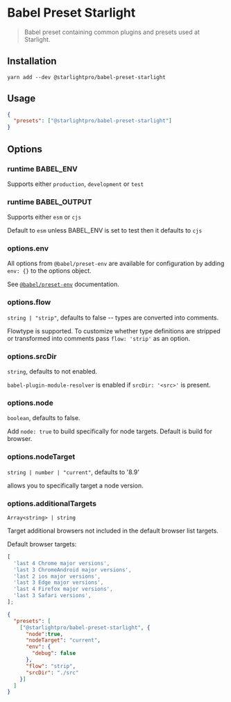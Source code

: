 # Babel Preset Starlight

> Babel preset containing common plugins and presets used at Starlight.


## Installation

`yarn add --dev @starlightpro/babel-preset-starlight`

## Usage

```json
{
  "presets": ["@starlightpro/babel-preset-starlight"]
}
```

## Options

### runtime BABEL_ENV

Supports either `production`, `development` or `test`

### runtime BABEL_OUTPUT

Supports either `esm` or `cjs`

Default to `esm` unless BABEL_ENV is set to test then it defaults to `cjs`

### options.env

All options from `@babel/preset-env` are available for configuration by adding `env: {}` to the options object.

See [`@babel/preset-env`](http://babeljs.io/docs/plugins/#plugin-preset-options) documentation.

### options.flow
`string | "strip"`, defaults to false -- types are converted into comments.     
      
Flowtype is supported. To customize whether type definitions are stripped or transformed into comments pass `flow: 'strip'` as an option.


### options.srcDir
`string`, defaults to not enabled.    
      
`babel-plugin-module-resolver` is enabled if `srcDir: '<src>'` is present.     
    
### options.node
`boolean`, defaults to false.
      
Add `node: true` to build specifically for node targets. Default is build for browser.
        
### options.nodeTarget
`string | number | "current"`, defaults to '8.9'     
       
allows you to specifically target a node version.       

### options.additionalTargets
`Array<string> | string`       
      
Target additional browsers not included in the default browser list targets.

Default browser targets:     
      
```javascript
[
  'last 4 Chrome major versions',
  'last 3 ChromeAndroid major versions',
  'last 2 ios major versions',
  'last 3 Edge major versions',
  'last 4 Firefox major versions',
  'last 3 Safari versions',
];
```


```json
{
  "presets": [
    ["@starlightpro/babel-preset-starlight", {
      "node":true,
      "nodeTarget": "current",
      "env": {
        "debug": false
      },
      "flow": "strip",
      "srcDir": "./src"
    }]
  ]
}
```
